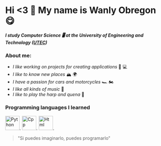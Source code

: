 # Hi <3 :hugs: My name is Wanly Obregon :yum:
***I study Computer Science :desktop_computer: at the University of Engineering and Technology ([UTEC](https://app.utec.edu.pe/inscribete/form.php?&custentity_ut001_medio_de_origen=Google-Search&custentity_ut001_medio_origen_detalle=Brand-Wizard&gclid=CjwKCAjw7fuJBhBdEiwA2lLMYc_yMDVIonnFaepeKDaJhx4CIngPOK5jbrJ7W7DO886QJiKUuCQJTRoCk4AQAvD_BwE))***

### About me:
  - *I like working on projects for creating applications* :iphone: :computer:
  - *I like to know new places* :mountain_snow: :earth_africa:
  - *I have a passion for cars and motorcycles* :racing_car: :motorcycle:
  - *I like all kinds of music* :musical_score:
  - *I like to play the harp and quena*   :guitar:
### Programming languages ​​I learned
<img src="https://upload.wikimedia.org/wikipedia/commons/c/c3/Python-logo-notext.svg" alt="Python" width="45" />.
<img src="https://upload.wikimedia.org/wikipedia/commons/1/18/ISO_C%2B%2B_Logo.svg" alt="Cpp" width="45"/>.
<img src="https://upload.wikimedia.org/wikipedia/commons/6/61/HTML5_logo_and_wordmark.svg" alt="Html" width="45"/>.

> "Si puedes imaginarlo, puedes programarlo"
